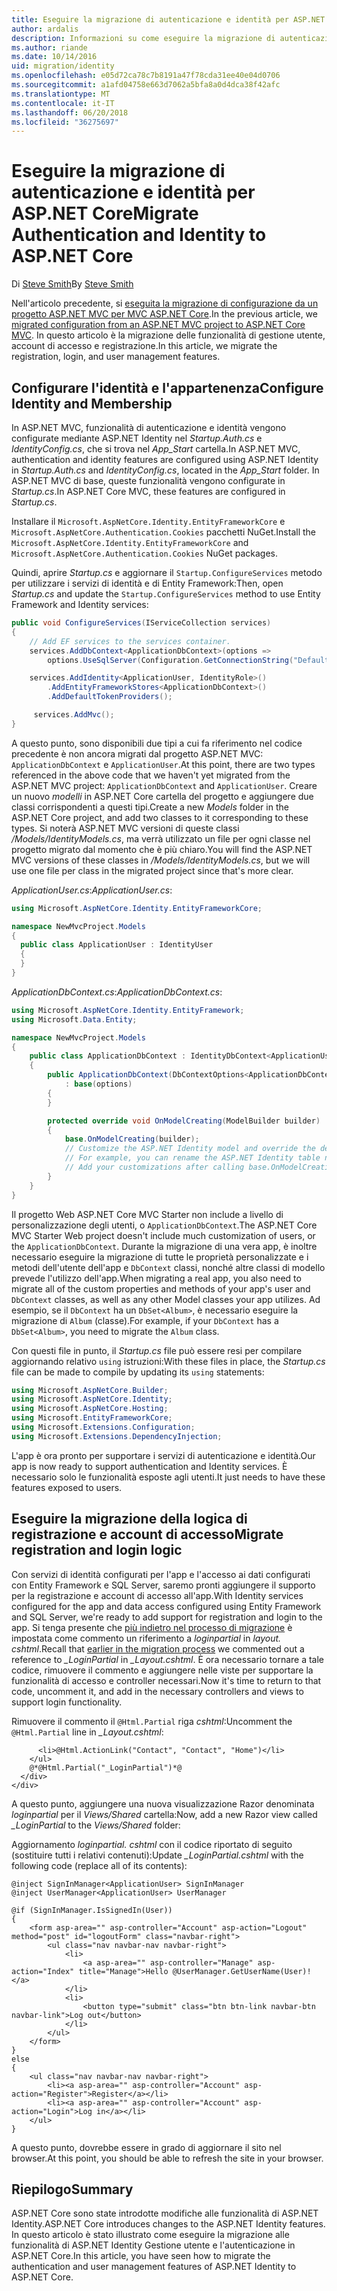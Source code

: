 ```yaml
---
title: Eseguire la migrazione di autenticazione e identità per ASP.NET Core
author: ardalis
description: Informazioni su come eseguire la migrazione di autenticazione e identità da un progetto ASP.NET MVC per un progetto ASP.NET MVC di base.
ms.author: riande
ms.date: 10/14/2016
uid: migration/identity
ms.openlocfilehash: e05d72ca78c7b8191a47f78cda31ee40e04d0706
ms.sourcegitcommit: a1afd04758e663d7062a5bfa8a0d4dca38f42afc
ms.translationtype: MT
ms.contentlocale: it-IT
ms.lasthandoff: 06/20/2018
ms.locfileid: "36275697"
---
```

# <a name="migrate-authentication-and-identity-to-aspnet-core"></a><span data-ttu-id="30ba7-103">Eseguire la migrazione di autenticazione e identità per ASP.NET Core</span><span class="sxs-lookup"><span data-stu-id="30ba7-103">Migrate Authentication and Identity to ASP.NET Core</span></span>

<span data-ttu-id="30ba7-104">Di [Steve Smith](https://ardalis.com/)</span><span class="sxs-lookup"><span data-stu-id="30ba7-104">By [Steve Smith](https://ardalis.com/)</span></span>

<span data-ttu-id="30ba7-105">Nell'articolo precedente, si [eseguita la migrazione di configurazione da un progetto ASP.NET MVC per MVC ASP.NET Core](xref:migration/configuration).</span><span class="sxs-lookup"><span data-stu-id="30ba7-105">In the previous article, we [migrated configuration from an ASP.NET MVC project to ASP.NET Core MVC](xref:migration/configuration).</span></span> <span data-ttu-id="30ba7-106">In questo articolo è la migrazione delle funzionalità di gestione utente, account di accesso e registrazione.</span><span class="sxs-lookup"><span data-stu-id="30ba7-106">In this article, we migrate the registration, login, and user management features.</span></span>

## <a name="configure-identity-and-membership"></a><span data-ttu-id="30ba7-107">Configurare l'identità e l'appartenenza</span><span class="sxs-lookup"><span data-stu-id="30ba7-107">Configure Identity and Membership</span></span>

<span data-ttu-id="30ba7-108">In ASP.NET MVC, funzionalità di autenticazione e identità vengono configurate mediante ASP.NET Identity nel *Startup.Auth.cs* e *IdentityConfig.cs*, che si trova nel *App_Start* cartella.</span><span class="sxs-lookup"><span data-stu-id="30ba7-108">In ASP.NET MVC, authentication and identity features are configured using ASP.NET Identity in *Startup.Auth.cs* and *IdentityConfig.cs*, located in the *App_Start* folder.</span></span> <span data-ttu-id="30ba7-109">In ASP.NET MVC di base, queste funzionalità vengono configurate in *Startup.cs*.</span><span class="sxs-lookup"><span data-stu-id="30ba7-109">In ASP.NET Core MVC, these features are configured in *Startup.cs*.</span></span>

<span data-ttu-id="30ba7-110">Installare il `Microsoft.AspNetCore.Identity.EntityFrameworkCore` e `Microsoft.AspNetCore.Authentication.Cookies` pacchetti NuGet.</span><span class="sxs-lookup"><span data-stu-id="30ba7-110">Install the `Microsoft.AspNetCore.Identity.EntityFrameworkCore` and `Microsoft.AspNetCore.Authentication.Cookies` NuGet packages.</span></span>

<span data-ttu-id="30ba7-111">Quindi, aprire *Startup.cs* e aggiornare il `Startup.ConfigureServices` metodo per utilizzare i servizi di identità e di Entity Framework:</span><span class="sxs-lookup"><span data-stu-id="30ba7-111">Then, open *Startup.cs* and update the `Startup.ConfigureServices` method to use Entity Framework and Identity services:</span></span>

```csharp
public void ConfigureServices(IServiceCollection services)
{
    // Add EF services to the services container.
    services.AddDbContext<ApplicationDbContext>(options =>
        options.UseSqlServer(Configuration.GetConnectionString("DefaultConnection")));

    services.AddIdentity<ApplicationUser, IdentityRole>()
        .AddEntityFrameworkStores<ApplicationDbContext>()
        .AddDefaultTokenProviders();

     services.AddMvc();
}
```

<span data-ttu-id="30ba7-112">A questo punto, sono disponibili due tipi a cui fa riferimento nel codice precedente è non ancora migrati dal progetto ASP.NET MVC: `ApplicationDbContext` e `ApplicationUser`.</span><span class="sxs-lookup"><span data-stu-id="30ba7-112">At this point, there are two types referenced in the above code that we haven't yet migrated from the ASP.NET MVC project: `ApplicationDbContext` and `ApplicationUser`.</span></span> <span data-ttu-id="30ba7-113">Creare un nuovo *modelli* in ASP.NET Core cartella del progetto e aggiungere due classi corrispondenti a questi tipi.</span><span class="sxs-lookup"><span data-stu-id="30ba7-113">Create a new *Models* folder in the ASP.NET Core project, and add two classes to it corresponding to these types.</span></span> <span data-ttu-id="30ba7-114">Si noterà ASP.NET MVC versioni di queste classi */Models/IdentityModels.cs*, ma verrà utilizzato un file per ogni classe nel progetto migrato dal momento che è più chiaro.</span><span class="sxs-lookup"><span data-stu-id="30ba7-114">You will find the ASP.NET MVC versions of these classes in */Models/IdentityModels.cs*, but we will use one file per class in the migrated project since that's more clear.</span></span>

<span data-ttu-id="30ba7-115">*ApplicationUser.cs*:</span><span class="sxs-lookup"><span data-stu-id="30ba7-115">*ApplicationUser.cs*:</span></span>

```csharp
using Microsoft.AspNetCore.Identity.EntityFrameworkCore;

namespace NewMvcProject.Models
{
  public class ApplicationUser : IdentityUser
  {
  }
}
```

<span data-ttu-id="30ba7-116">*ApplicationDbContext.cs*:</span><span class="sxs-lookup"><span data-stu-id="30ba7-116">*ApplicationDbContext.cs*:</span></span>

```csharp
using Microsoft.AspNetCore.Identity.EntityFramework;
using Microsoft.Data.Entity;

namespace NewMvcProject.Models
{
    public class ApplicationDbContext : IdentityDbContext<ApplicationUser>
    {
        public ApplicationDbContext(DbContextOptions<ApplicationDbContext> options)
            : base(options)
        {
        }

        protected override void OnModelCreating(ModelBuilder builder)
        {
            base.OnModelCreating(builder);
            // Customize the ASP.NET Identity model and override the defaults if needed.
            // For example, you can rename the ASP.NET Identity table names and more.
            // Add your customizations after calling base.OnModelCreating(builder);
        }
    }
}
```

<span data-ttu-id="30ba7-117">Il progetto Web ASP.NET Core MVC Starter non include a livello di personalizzazione degli utenti, o `ApplicationDbContext`.</span><span class="sxs-lookup"><span data-stu-id="30ba7-117">The ASP.NET Core MVC Starter Web project doesn't include much customization of users, or the `ApplicationDbContext`.</span></span> <span data-ttu-id="30ba7-118">Durante la migrazione di una vera app, è inoltre necessario eseguire la migrazione di tutte le proprietà personalizzate e i metodi dell'utente dell'app e `DbContext` classi, nonché altre classi di modello prevede l'utilizzo dell'app.</span><span class="sxs-lookup"><span data-stu-id="30ba7-118">When migrating a real app, you also need to migrate all of the custom properties and methods of your app's user and `DbContext` classes, as well as any other Model classes your app utilizes.</span></span> <span data-ttu-id="30ba7-119">Ad esempio, se il `DbContext` ha un `DbSet<Album>`, è necessario eseguire la migrazione di `Album` (classe).</span><span class="sxs-lookup"><span data-stu-id="30ba7-119">For example, if your `DbContext` has a `DbSet<Album>`, you need to migrate the `Album` class.</span></span>

<span data-ttu-id="30ba7-120">Con questi file in punto, il *Startup.cs* file può essere resi per compilare aggiornando relativo `using` istruzioni:</span><span class="sxs-lookup"><span data-stu-id="30ba7-120">With these files in place, the *Startup.cs* file can be made to compile by updating its `using` statements:</span></span>

```csharp
using Microsoft.AspNetCore.Builder;
using Microsoft.AspNetCore.Identity;
using Microsoft.AspNetCore.Hosting;
using Microsoft.EntityFrameworkCore;
using Microsoft.Extensions.Configuration;
using Microsoft.Extensions.DependencyInjection;
```

<span data-ttu-id="30ba7-121">L'app è ora pronto per supportare i servizi di autenticazione e identità.</span><span class="sxs-lookup"><span data-stu-id="30ba7-121">Our app is now ready to support authentication and Identity services.</span></span> <span data-ttu-id="30ba7-122">È necessario solo le funzionalità esposte agli utenti.</span><span class="sxs-lookup"><span data-stu-id="30ba7-122">It just needs to have these features exposed to users.</span></span>

## <a name="migrate-registration-and-login-logic"></a><span data-ttu-id="30ba7-123">Eseguire la migrazione della logica di registrazione e account di accesso</span><span class="sxs-lookup"><span data-stu-id="30ba7-123">Migrate registration and login logic</span></span>

<span data-ttu-id="30ba7-124">Con servizi di identità configurati per l'app e l'accesso ai dati configurati con Entity Framework e SQL Server, saremo pronti aggiungere il supporto per la registrazione e account di accesso all'app.</span><span class="sxs-lookup"><span data-stu-id="30ba7-124">With Identity services configured for the app and data access configured using Entity Framework and SQL Server, we're ready to add support for registration and login to the app.</span></span> <span data-ttu-id="30ba7-125">Si tenga presente che [più indietro nel processo di migrazione](xref:migration/mvc#migrate-the-layout-file) è impostata come commento un riferimento a *loginpartial* in *layout. cshtml*.</span><span class="sxs-lookup"><span data-stu-id="30ba7-125">Recall that [earlier in the migration process](xref:migration/mvc#migrate-the-layout-file) we commented out a reference to *_LoginPartial* in *_Layout.cshtml*.</span></span> <span data-ttu-id="30ba7-126">È ora necessario tornare a tale codice, rimuovere il commento e aggiungere nelle viste per supportare la funzionalità di accesso e controller necessari.</span><span class="sxs-lookup"><span data-stu-id="30ba7-126">Now it's time to return to that code, uncomment it, and add in the necessary controllers and views to support login functionality.</span></span>

<span data-ttu-id="30ba7-127">Rimuovere il commento il `@Html.Partial` riga *cshtml*:</span><span class="sxs-lookup"><span data-stu-id="30ba7-127">Uncomment the `@Html.Partial` line in *_Layout.cshtml*:</span></span>

```cshtml
      <li>@Html.ActionLink("Contact", "Contact", "Home")</li>
    </ul>
    @*@Html.Partial("_LoginPartial")*@
  </div>
</div>
```

<span data-ttu-id="30ba7-128">A questo punto, aggiungere una nuova visualizzazione Razor denominata *loginpartial* per il *Views/Shared* cartella:</span><span class="sxs-lookup"><span data-stu-id="30ba7-128">Now, add a new Razor view called *_LoginPartial* to the *Views/Shared* folder:</span></span>

<span data-ttu-id="30ba7-129">Aggiornamento *loginpartial. cshtml* con il codice riportato di seguito (sostituire tutti i relativi contenuti):</span><span class="sxs-lookup"><span data-stu-id="30ba7-129">Update *_LoginPartial.cshtml* with the following code (replace all of its contents):</span></span>

```cshtml
@inject SignInManager<ApplicationUser> SignInManager
@inject UserManager<ApplicationUser> UserManager

@if (SignInManager.IsSignedIn(User))
{
    <form asp-area="" asp-controller="Account" asp-action="Logout" method="post" id="logoutForm" class="navbar-right">
        <ul class="nav navbar-nav navbar-right">
            <li>
                <a asp-area="" asp-controller="Manage" asp-action="Index" title="Manage">Hello @UserManager.GetUserName(User)!</a>
            </li>
            <li>
                <button type="submit" class="btn btn-link navbar-btn navbar-link">Log out</button>
            </li>
        </ul>
    </form>
}
else
{
    <ul class="nav navbar-nav navbar-right">
        <li><a asp-area="" asp-controller="Account" asp-action="Register">Register</a></li>
        <li><a asp-area="" asp-controller="Account" asp-action="Login">Log in</a></li>
    </ul>
}
```

<span data-ttu-id="30ba7-130">A questo punto, dovrebbe essere in grado di aggiornare il sito nel browser.</span><span class="sxs-lookup"><span data-stu-id="30ba7-130">At this point, you should be able to refresh the site in your browser.</span></span>

## <a name="summary"></a><span data-ttu-id="30ba7-131">Riepilogo</span><span class="sxs-lookup"><span data-stu-id="30ba7-131">Summary</span></span>

<span data-ttu-id="30ba7-132">ASP.NET Core sono state introdotte modifiche alle funzionalità di ASP.NET Identity.</span><span class="sxs-lookup"><span data-stu-id="30ba7-132">ASP.NET Core introduces changes to the ASP.NET Identity features.</span></span> <span data-ttu-id="30ba7-133">In questo articolo è stato illustrato come eseguire la migrazione alle funzionalità di ASP.NET Identity Gestione utente e l'autenticazione in ASP.NET Core.</span><span class="sxs-lookup"><span data-stu-id="30ba7-133">In this article, you have seen how to migrate the authentication and user management features of ASP.NET Identity to ASP.NET Core.</span></span>
